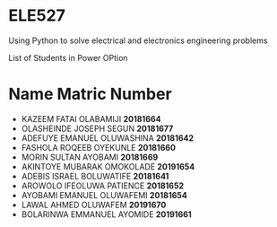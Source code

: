 # ELE527
Using Python to solve electrical and electronics engineering problems

List of Students in Power OPtion


# **Name	                   Matric Number**
* KAZEEM FATAI OLABAMIJI	**20181664**
* OLASHEINDE JOSEPH SEGUN	**20181677**
* ADEFUYE EMANUEL OLUWASHINA	**20181642**
* FASHOLA ROQEEB OYEKUNLE	**20181660**
* MORIN SULTAN AYOBAMI	**20181669**
* AKINTOYE MUBARAK OMOKOLADE	**20191654**
* ADEBIS ISRAEL BOLUWATIFE	**20181641**
* AROWOLO IFEOLUWA PATIENCE	**20181652**
* AYOBAMI EMANUEL OLUWAFEMI	**20181654**
* LAWAL AHMED OLUWAFEM	**20191670**
* BOLARINWA EMMANUEL AYOMIDE	**20191661**
